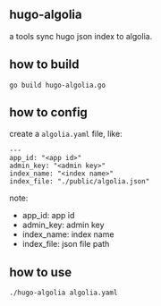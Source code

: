 hugo-algolia
--

a tools sync hugo json index to algolia.

## how to build

```
go build hugo-algolia.go
```

## how to config

create a `algolia.yaml` file, like:

```
---
app_id: "<app id>"
admin_key: "<admin key>"
index_name: "<index name>"
index_file: "./public/algolia.json"
```

note:

- app_id: app id
- admin_key: admin key
- index_name: index name
- index_file: json file path


## how to use

```
./hugo-algolia algolia.yaml
```
